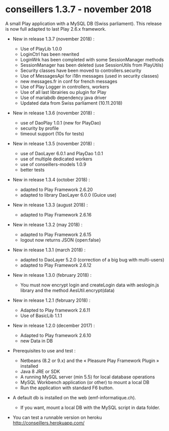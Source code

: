 # conseillers 1.3.7 - november 2018
A small Play application with a MySQL DB (Swiss parliament).
This release is now full adapted to last Play 2.6.x framework.

* New in release 1.3.7 (november 2018) :
  * Use of PlayLib 1.0.0
  * LoginCtrl has been rewrited
  * LoginWrk has been completed with some SessionManager methods
  * SessionManager has been deleted (use SessionUtils from PlayUtils)
  * Security classes have been moved to controllers.security
  * Use of MessagesApi for i18n messages (used in security classes)
  * new messages.fr in conf for french messages
  * Use of Play Logger in controllers, workers
  * Use of all last librairies ou plugin for Play
  * Use of mariabdb dependency java driver
  * Updated data from Swiss parliament (10.11.2018)

* New in release 1.3.6 (november 2018) :
  * use of DaoPlay 1.0.1 (new for PlayDao)
  * security by profile
  * timeout support (10s for tests)

* New in release 1.3.5 (november 2018) :
  * use of DaoLayer 6.0.1 and PlayDao 1.0.1
  * use of multiple dedicated workers
  * use of conseillers-models 1.0.9
  * better tests

* New in release 1.3.4 (october 2018) :
  * adapted to Play Framework 2.6.20
  * adapted to library DaoLayer 6.0.0 (Guice use)

* New in release 1.3.3 (august 2018) :
  * adapted to Play Framework 2.6.16

* New in release 1.3.2 (may 2018) :
  * adapted to Play Framework 2.6.15
  * logout now returns JSON {open:false}

* New in release 1.3.1 (march 2018) :
  * adapted to DaoLayer 5.2.0 (correction of a big bug with multi-users)
  * adapted to Play Framework 2.6.12

* New in release 1.3.0 (february 2018) :
  * You must now encrypt login and createLogin data with aeslogin.js
library and the method AesUtil.encrypt(data)

* New in release 1.2.1 (february 2018) :
  * Adapted to Play framework 2.6.11
  * Use of BasicLib 1.1.1

* New in release 1.2.0 (december 2017) :
  * Adapted to Play framework 2.6.10
  * new Data in DB

* Prerequisites to use and test :
  * Netbeans (8.2 or 9.x) and the « Pleasure Play Framework Plugin » installed
  * Java 8 JRE or SDK
  * A running MySQL server (min 5.5) for local database operations
  * MySQL Workbench application (or other) to mount a local DB
  * Run the application with standard F6 button.

* A default db is installed on the web (emf-informatique.ch).
  * If you want, mount a local DB with the MySQL script in data folder.

* You can test a runnable version on heroku
http://conseillers.herokuapp.com/


